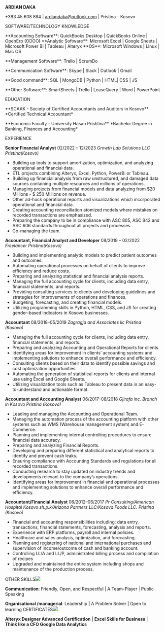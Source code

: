 ﻿**ARDIAN DAKA**

+383 45 608 884 | ardiandaka@outlook.com | Pristina - Kosovo

SOFTWARE/TECHNOLOGY KNOWLEDGE

<p>**Accounting Software**: QuickBooks Desktop | QuickBooks Online | OpenErp (ODOO) **Analytic Software**: Microsoft Excel | Google Sheets | Microsoft Power BI | Tableau | Alteryx **OS**: Microsoft Windows | Linux | Mac OS</p><p>**Management Software**: Trello | ScrumDo</p><p>**Communication Software**: Skype | Slack | Outlook | Gmail</p><p>**Good command**: SQL | MongoDB | Python | HTML| CSS | JS</p><p>**Other Software**: SmartSheets | Trello | LeaseQuery | Word | PowerPoint</p>

<p>EDUCATION</p>

<p>**SCAAK - Society of Certified Accountants and Auditors in Kosovo** *Certified Technical Accountant*</p><p>**Economic Faculty - University Hasan Prishtina** *Bachelor Degree in Banking, Finances and Accounting*</p>


<p>EXPERIENCE</p>

**Senior Financial Analyst** 02/2022 – 12/2023 *Growth Lab Solutions LLC Pristina(Kosovo)*

- Building up tools to support amortization, optimization, and analyzing operational and financial data.
- ETL projects combining Alteryx, Excel, Python, PowerBi or Tableau.
- Building up financial analysis from raw unstructured, and damaged data sources containing multiple resources and millions of operations.
- Managing projects from financial models and data analyzing from $20 Millions - $ 250 Millions on revenue.
- Other ad-hock operational reports and visualizations which incorporated operational and financial data.
- Creating accounting reconciliation atomized models where mistakes on recorded transactions are emphasized.
- Preparing the company to be in compliance with ASC 805, ASC 842 and ASC 606 standards throughout all projects and processes.
- Co-managing the team.

**Accountant, Financial Analyst and Developer** 08/2019 – 02/2022 *Freelancer Pristina(Kosovo)*

- Building and implementing analytic models to predict patient outcomes and outcomes.
- Automating operational processes on behalf of clients to improve efficiency and reduce costs.
- Preparing and analyzing statistical and financial analysis reports.
- Managing the full accounting cycle for clients, including data entry, financial statements, and reports.
- Providing consulting services to clients and developing guidelines and strategies for improvements of operations and finances.
- Budgeting, forecasting, and creating financial models.
- Utilizing programming skills in Python, HTML, CSS, and JS for creating gender-based indicators in Kosovo businesses.

**Accountant** 08/2018–05/2019 *Zagragja and Associates llc Pristina (Kosovo)*

- Managing the full accounting cycle for clients, including data entry, financial statements, and reports.
- Preparing and analyzing Accounting and Operational Reports for clients.
- Identifying areas for improvement in clients’ accounting systems and implementing solutions to enhance overall performance and efficiency.
- Consulting clients based on their data to identify possible savings and cost optimization opportunities.
- Automating the generation of statistical reports for clients and internal use using Excel and Google Sheets.
- Utilizing visualization tools such as Tableau to present data in an easy-to-understand and actionable format.

**Accountant and Accounting Analyst** 06/2017–08/2018 *Gjirafa inc. Branch in Kosovo Pristina (Kosovo)*

- Leading and managing the Accounting and Operational Team.
- Managing the automation process of the accounting platform with other systems such as WMS (Warehouse management system) and E-Commerce.
- Planning and implementing internal controlling procedures to ensure financial data accuracy.
- Preparing and analyzing Financial Reports.
- Developing and preparing different statistical and analytical reports to identify and prevent cash leaks.
- Ensuring compliance with Accounting Standards and regulations for all recorded transactions.
- Conducting research to stay updated on industry trends and developments relevant to the company’s operations.
- Identifying areas for improvement in financial and operational processes and implementing solutions to enhance overall performance and efficiency.

**Accountant/Financial Analyst** 06/2012–06/2017 *Pr Consulting/American Hospital Kosovo sh.p.k/Arizona Partners LLC/Kosova Foods LLC. Pristina (Kosovo)*

- Financial and accounting responsibilities including: data entry, transactions, financial statements, forecasting, analysis and reports.
- Experience with ERP platforms, payroll and internal policies.
- Healthcare and sales analysis, optimization, and forecasting.
- Planning and registering of national and international purchases and supervision of income/outcome of cash and banking account.
- Controlling LL/A and LL/P, administrated billing process and compilation of recipes
- Upgraded and maintained the entire system including shops and maintenance of the production process.

OTHER SKILLS![](Aspose.Words.91cbc3a0-3ad1-4227-b069-70b163c0a8dd.001.png)

**Communication**: Friendly, Open, and Respectful | A Team-Player | Public Speaking

**Organisational /managerial**: Leadership | A Problem Solver | Open to learning CERTIFICATES![](Aspose.Words.91cbc3a0-3ad1-4227-b069-70b163c0a8dd.002.png)

**Alteryx Designer Advanced Certification** | **Excel Skills for Business** | **Think like a CFO Google Data Analytics**
